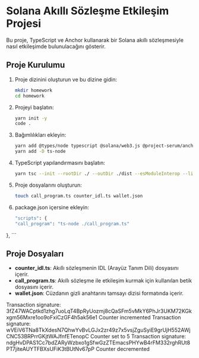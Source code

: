 # Solana Akıllı Sözleşme Etkileşim Projesi

Bu proje, TypeScript ve Anchor kullanarak bir Solana akıllı sözleşmesiyle nasıl etkileşimde bulunulacağını gösterir.

## Proje Kurulumu

1. Proje dizinini oluşturun ve bu dizine gidin:
    ```bash
    mkdir homework
    cd homework
    ```

2. Projeyi başlatın:
    ```bash
    yarn init -y
    code .
    ```

3. Bağımlılıkları ekleyin:
    ```bash
    yarn add @types/node typescript @solana/web3.js @project-serum/anchor
    yarn add -D ts-node
    ```

4. TypeScript yapılandırmasını başlatın:
    ```bash
    yarn tsc --init --rootDir ./ --outDir ./dist --esModuleInterop --lib ES2020 --module commonjs --resolveJsonModule true --noImplicitAny true
    ```

5. Proje dosyalarını oluşturun:
    ```bash
    touch call_program.ts counter_idl.ts wallet.json
    ```
6. package.json içersine ekleyin:
    ```bash
    "scripts": {
    "call_program": "ts-node ./call_program.ts"
  },
    ```

## Proje Dosyaları

- **counter_idl.ts**: Akıllı sözleşmenin IDL (Arayüz Tanım Dili) dosyasını içerir.
- **call_program.ts**: Akıllı sözleşme ile etkileşim kurmak için kullanılan betik dosyasını içerir.
- **wallet.json**: Cüzdanın gizli anahtarını tamsayı dizisi formatında içerir.

Transaction signature: 3fZ47WACptkd1zhg7uoLqT4BpRyUozmj8cQaSFm5vMkY6PhJr3UKM72KGkxgm56Mxre1oo9oFxiCzGF4h5ak56e1
Counter incremented
Transaction signature: wVEiV6TNa8TkXdesN7QhwYvBvLGJx2zr49z7x5vsjZguSyiE9grUjH552AWjCNC53BRPrrGKjtWAJfnfETenopC
Counter set to 5
Transaction signature: ndgHvDPAS1Cc7bdZARyWzbxo1gSfwGzZTEmacsPHYwB4rFM332rghRUt8PT7jiteAUYTFBXsUFiK3tBUtNv67pP
Counter decremented